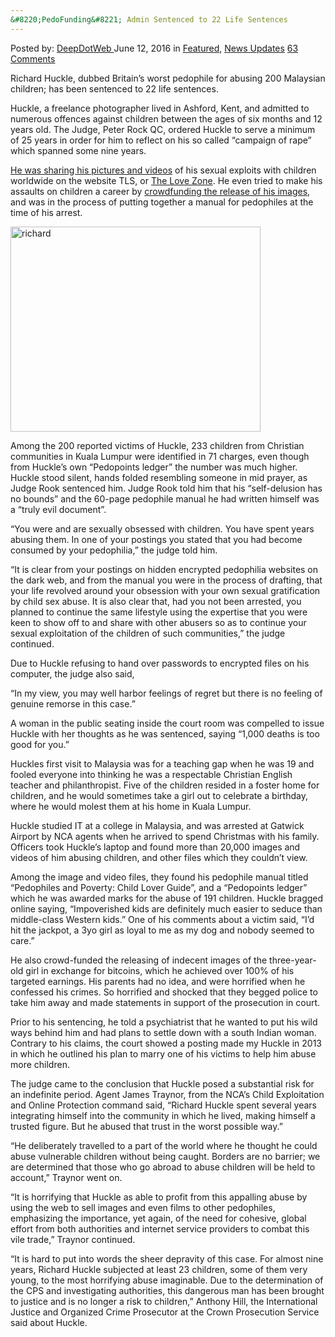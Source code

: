 ```yaml
---
&#8220;PedoFunding&#8221; Admin Sentenced to 22 Life Sentences
---
```

<article class="post-listing post-14474 post type-post status-publish format-standard has-post-thumbnail hentry  tag-2700 tag-admin tag-life tag-pedofunding tag-sentenced tag-sentences">
    <div class="post-inner">
        <span>Posted by: <a href="https://www.deepdotweb.com/author/admin/" title="">DeepDotWeb </a></span>
    <span>June 12, 2016</span>
    <span>in <a href="https://www.deepdotweb.com/category/deepdot-news/" rel="category tag">Featured</a>, <a href="https://www.deepdotweb.com/category/news-updates/" rel="category tag">News Updates</a></span>
    <span><a href="https://www.deepdotweb.com/2016/06/12/pedofunding-admin-sentenced-22-life-sentences/#comments">63 Comments</a></span>
    </p>
    <div class="clear"></div>
    <div class="entry">
    <p>Richard Huckle, dubbed Britain’s worst pedophile for abusing 200 Malaysian children; has been sentenced to 22 life sentences.</p>
    <p>Huckle, a freelance photographer lived in Ashford, Kent, and admitted to numerous offences against children between the ages of six months and 12 years old. The Judge, Peter Rock QC, ordered Huckle to serve a minimum of 25 years in order for him to reflect on his so called “campaign of rape” which spanned some nine years.</p>
    <p><a href="http://home.bt.com/news/uk-news/paedophile-huckle-handed-22-life-sentences-for-abusing-up-to-200-children-11364066415856">He was sharing his pictures and videos</a> of his sexual exploits with children worldwide on the website TLS, or <a href="https://www.deepdotweb.com/2015/08/11/australian-darkweb-pedo-site-admin-sentenced-to-35-years-in-jail/">The Love Zone</a>. He even tried to make his assaults on children a career by <a href="https://www.deepdotweb.com/2014/11/09/as-drug-markets-are-seized-pedophiles-launch-a-crowdfunding-site/">crowdfunding the release of his images</a>, and was in the process of putting together a manual for pedophiles at the time of his arrest.</p>
    <p><a href="https://www.deepdotweb.com/wp-content/uploads/2016/06/richard.jpg"><img class="aligncenter size-full wp-image-14475" src="https://www.deepdotweb.com/wp-content/uploads/2016/06/richard.jpg" alt="richard" width="400" height="328" srcset="https://www.deepdotweb.com/wp-content/uploads/2016/06/richard.jpg 400w, https://www.deepdotweb.com/wp-content/uploads/2016/06/richard-300x246.jpg 300w" sizes="(max-width: 400px) 100vw, 400px" /></a></p>
    <p>Among the 200 reported victims of Huckle, 233 children from Christian communities in Kuala Lumpur were identified in 71 charges, even though from Huckle’s own “Pedopoints ledger” the number was much higher. Huckle stood silent, hands folded resembling someone in mid prayer, as Judge Rook sentenced him. Judge Rook told him that his “self-delusion has no bounds” and the 60-page pedophile manual he had written himself was a “truly evil document”.</p>
    <p>“You were and are sexually obsessed with children. You have spent years abusing them. In one of your postings you stated that you had become consumed by your pedophilia,” the judge told him.</p>
    <p>“It is clear from your postings on hidden encrypted pedophilia websites on the dark web, and from the manual you were in the process of drafting, that your life revolved around your obsession with your own sexual gratification by child sex abuse. It is also clear that, had you not been arrested, you planned to continue the same lifestyle using the expertise that you were keen to show off to and share with other abusers so as to continue your sexual exploitation of the children of such communities,” the judge continued.</p>
    <p>Due to Huckle refusing to hand over passwords to encrypted files on his computer, the judge also said,</p>
    <p>“In my view, you may well harbor feelings of regret but there is no feeling of genuine remorse in this case.”</p>
    <p>A woman in the public seating inside the court room was compelled to issue Huckle with her thoughts as he was sentenced, saying “1,000 deaths is too good for you.”</p>
    <p>Huckles first visit to Malaysia was for a teaching gap when he was 19 and fooled everyone into thinking he was a respectable Christian English teacher and philanthropist. Five of the children resided in a foster home for children, and he would sometimes take a girl out to celebrate a birthday, where he would molest them at his home in Kuala Lumpur.</p>
    <p>Huckle studied IT at a college in Malaysia, and was arrested at Gatwick Airport by NCA agents when he arrived to spend Christmas with his family. Officers took Huckle’s laptop and found more than 20,000 images and videos of him abusing children, and other files which they couldn’t view.</p>
    <p>Among the image and video files, they found his pedophile manual titled “Pedophiles and Poverty: Child Lover Guide”, and a “Pedopoints ledger” which he was awarded marks for the abuse of 191 children. Huckle bragged online saying, “Impoverished kids are definitely much easier to seduce than middle-class Western kids.” One of his comments about a victim said, “I’d hit the jackpot, a 3yo girl as loyal to me as my dog and nobody seemed to care.”</p>
    <p>He also crowd-funded the releasing of indecent images of the three-year-old girl in exchange for bitcoins, which he achieved over 100% of his targeted earnings. His parents had no idea, and were horrified when he confessed his crimes. So horrified and shocked that they begged police to take him away and made statements in support of the prosecution in court.</p>
    <p>Prior to his sentencing, he told a psychiatrist that he wanted to put his wild ways behind him and had plans to settle down with a south Indian woman. Contrary to his claims, the court showed a posting made my Huckle in 2013 in which he outlined his plan to marry one of his victims to help him abuse more children.</p>
    <p>The judge came to the conclusion that Huckle posed a substantial risk for an indefinite period. Agent James Traynor, from the NCA’s Child Exploitation and Online Protection command said, “Richard Huckle spent several years integrating himself into the community in which he lived, making himself a trusted figure. But he abused that trust in the worst possible way.”</p>
    <p>“He deliberately travelled to a part of the world where he thought he could abuse vulnerable children without being caught. Borders are no barrier; we are determined that those who go abroad to abuse children will be held to account,” Traynor went on.</p>
    <p>“It is horrifying that Huckle as able to profit from this appalling abuse by using the web to sell images and even films to other pedophiles, emphasizing the importance, yet again, of the need for cohesive, global effort from both authorities and internet service providers to combat this vile trade,” Traynor continued.</p>
    <p>“It is hard to put into words the sheer depravity of this case. For almost nine years, Richard Huckle subjected at least 23 children, some of them very young, to the most horrifying abuse imaginable. Due to the determination of the CPS and investigating authorities, this dangerous man has been brought to justice and is no longer a risk to children,” Anthony Hill, the International Justice and Organized Crime Prosecutor at the Crown Prosecution Service said about Huckle.</p>
    </div>
    <span style="display:none"><a href="https://www.deepdotweb.com/tag/22/" rel="tag">22</a> <a href="https://www.deepdotweb.com/tag/admin/" rel="tag">admin</a> <a href="https://www.deepdotweb.com/tag/life/" rel="tag">life</a> <a href="https://www.deepdotweb.com/tag/pedofunding/" rel="tag">pedofunding</a> <a href="https://www.deepdotweb.com/tag/sentenced/" rel="tag">sentenced</a> <a href="https://www.deepdotweb.com/tag/sentences/" rel="tag">sentences</a></span> <span style="display:none" class="updated">2016-06-12</span>
    <div style="display:none" class="vcard author" itemprop="author" itemscope itemtype="http://schema.org/Person"><strong class="fn" itemprop="name"><a href="https://www.deepdotweb.com/author/admin/" title="Posts by DeepDotWeb" rel="author">DeepDotWeb</a></strong></div>
    </div>
</article>

